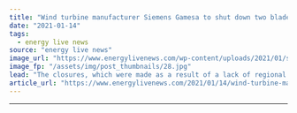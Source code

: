 ```yaml
---
title: "Wind turbine manufacturer Siemens Gamesa to shut down two blade factories in Spain"
date: "2021-01-14"
tags: 
  - energy live news
source: "energy live news"
image_url: "https://www.energylivenews.com/wp-content/uploads/2021/01/shutterstock_1252695853.jpg"
image_fp: "/assets/img/post_thumbnails/28.jpg"
lead: "The closures, which were made as a result of a lack of regional demand, will lead to the loss of 266 jobs"
article_url: "https://www.energylivenews.com/2021/01/14/wind-turbine-manufacturer-siemens-gamesa-to-shut-down-two-blade-factories-in-spain/"
---
```


---

